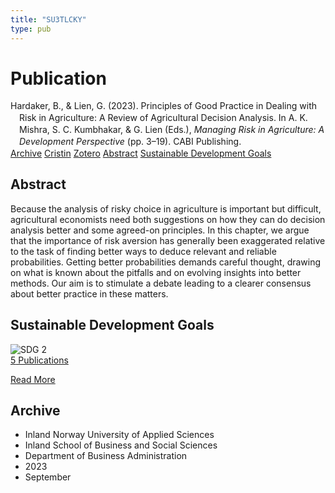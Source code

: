 ```yaml
---
title: "SU3TLCKY"
type: pub
---
```

<h1>Publication</h1>
<article id="csl-bib-container-SU3TLCKY" class="csl-bib-container">
  <div class="csl-bib-body" style="line-height: 1.35; padding-left: 1em; text-indent:-1em;">
  <div class="csl-entry">Hardaker, B., &amp; Lien, G. (2023). Principles of Good Practice in Dealing with Risk in Agriculture: A Review of Agricultural Decision Analysis. In A. K. Mishra, S. C. Kumbhakar, &amp; G. Lien (Eds.), <i>Managing Risk in Agriculture: A Development Perspective</i> (pp. 3&#x2013;19). CABI Publishing.</div>
</div>
  <div class="csl-bib-buttons">
    <a href="#taxonomy-article-SU3TLCKY" class="csl-bib-button">Archive</a>
    <a href="https://app.cristin.no/results/show.jsf?id=2174933" alt="Cristin URL" class="csl-bib-button">Cristin</a>
    <a href="http://zotero.org/groups/5402882/items/SU3TLCKY" alt="Zotero URL" class="csl-bib-button">Zotero</a>
    <a href="#abstract-article-SU3TLCKY" class="csl-bib-button">Abstract</a>
    <a href="#sdg-article-SU3TLCKY" class="csl-bib-button">Sustainable Development Goals</a>
  </div>
  <div id="csl-bib-meta-container-SU3TLCKY"></div>
</article>
<div id="csl-bib-meta-SU3TLCKY" class="csl-bib-meta">
  <article id="abstract-article-SU3TLCKY" class="abstract-article">
    <h1>Abstract</h1>
    Because the analysis of risky choice in agriculture is important but difficult, agricultural economists need both suggestions on how they can do decision analysis better and some agreed-on principles. In this chapter, we argue that the importance of risk aversion has generally been exaggerated relative to the task of finding better ways to deduce relevant and reliable probabilities. Getting better probabilities demands careful thought, drawing on what is known about the pitfalls and on evolving insights into better methods. Our aim is to stimulate a debate leading to a clearer consensus about better practice in these matters.
  </article>
  <article id="sdg-article-SU3TLCKY" class="sdg-article">
    <h1>Sustainable Development Goals</h1>
    <div class="sdg-container"><div id="sdg2" class="sdg"> <img src="{{< params subfolder >}}images/sdg/sdg02_en.png" class="image" alt="SDG 2"> <div class="sdg-overlay"> <a href="{{< params subfolder >}}en/archive/?sdg=2#archive" class="sdg-publication-count"><span>5</span> Publications</a> <p><a href="https://sdgs.un.org/goals/goal2" class="sdg-read-more">Read More</a></p> </div> </div></div>
  </article>
  <article id="taxonomy-article-SU3TLCKY" class="taxonomy-article">
    <h1>Archive</h1>
    <ul>
      <li>Inland Norway University of Applied Sciences</li>
      <li>Inland School of Business and Social Sciences</li>
      <li>Department of Business Administration</li>
      <li>2023</li>
      <li>September</li>
    </ul>
  </article>
</div>

